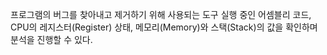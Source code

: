 프로그램의 버그를 찾아내고 제거하기 위해 사용되는 도구
실행 중인 어셈블리 코드, CPU의 레지스터(Register) 상태, 메모리(Memory)와 스택(Stack)의 값을 확인하며 분석을 진행할 수 있다.
